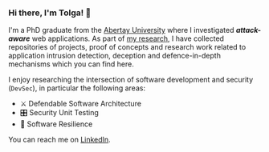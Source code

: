 ### Hi there, I'm Tolga! 👋

I'm a PhD graduate from the [Abertay University](https://rke.abertay.ac.uk/en/persons/tolga-%C3%BCnl%C3%BC) where I investigated **_attack-aware_** web applications. As part of [my research](https://tolgadevsec.github.io/), I have collected repositories of projects, proof of concepts and research work related to application intrusion detection, deception and defence-in-depth mechanisms which you can find here. 

I enjoy researching the intersection of software development and security (`DevSec`), in particular the following areas:
- ⚔️ Defendable Software Architecture 
- 🎛️ Security Unit Testing
- 🌱 Software Resilience

You can reach me on [LinkedIn](https://www.linkedin.com/in/tolgadevsec).

<!--
**tolgadevsec/tolgadevsec** is a ✨ _special_ ✨ repository because its `README.md` (this file) appears on your GitHub profile.

Here are some ideas to get you started:

- 🔭 I’m currently working on ...
- 🌱 I’m currently learning ...
- 👯 I’m looking to collaborate on ...
- 🤔 I’m looking for help with ...
- 💬 Ask me about ...
- 📫 How to reach me: ...
- 😄 Pronouns: ...
- ⚡ Fun fact: ...
-->
